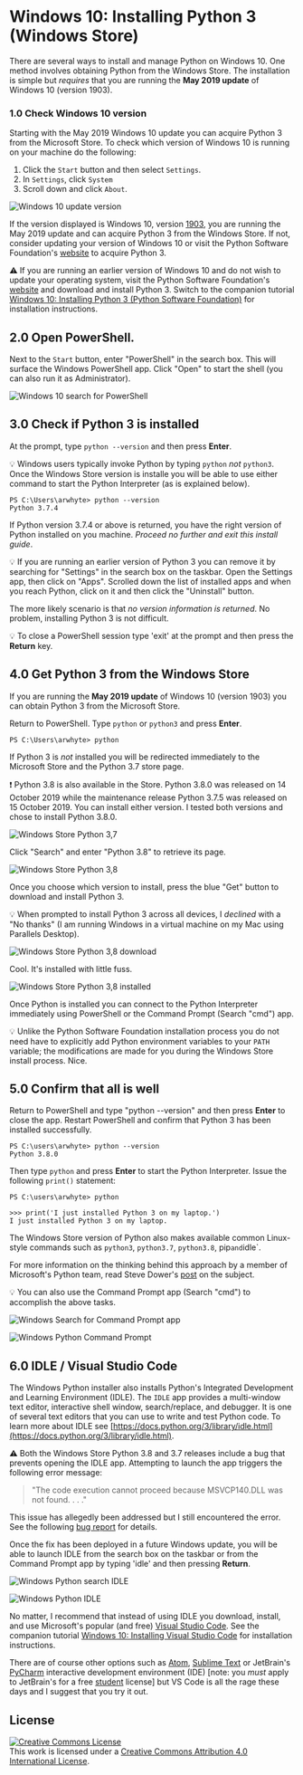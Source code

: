 # Windows 10: Installing Python 3 (Windows Store)
There are several ways to install and manage Python on Windows 10. One method involves obtaining Python from the 
Windows Store. The installation is simple but _requires_ that you are running the __May 2019 update__ of 
Windows 10 (version 1903).

### 1.0 Check Windows 10 version
Starting with the May 2019 Windows 10 update you can acquire Python 3 from the Microsoft Store. 
To check which version of Windows 10 is running on your machine do the following:

1. Click the `Start` button and then select `Settings`.
2. In `Settings`, click `System` 
3. Scroll down and click `About`.

![Windows 10 update version](assets/win-settings_system_about_version.png)

If the version displayed is Windows 10, version 
[1903](https://docs.microsoft.com/en-us/windows/release-information/status-windows-10-1903), you are running the 
May 2019 update and can acquire Python 3 from the Windows Store. If not, consider updating your version of Windows 10 
or visit the Python Software Foundation's [website](https://www.python.org/) to acquire Python 3.

:warning: If you are running an earlier version of Windows 10 and do not wish to update your operating system, visit 
the Python Software Foundation's [website](https://www.python.org/) and download and install Python 3. Switch to 
the companion tutorial [Windows 10: Installing Python 3 (Python Software Foundation)](win-install-pysf_python.md) 
for installation instructions.

## 2.0 Open PowerShell.
Next to the `Start` button, enter "PowerShell" in the search box. This will surface the Windows PowerShell app. 
Click "Open" to start the shell (you can also run it as Administrator).

![Windows 10 search for PowerShell](assets/win-search_powershell.png)

## 3.0 Check if Python 3 is installed
At the prompt, type `python --version` and then press __Enter__.

:bulb: Windows users typically invoke Python by typing `python` _not_ `python3`. Once the Windows Store version is 
installe you will be able to use either command to start the Python Interpreter (as is explained below).

```commandline
PS C:\Users\arwhyte> python --version 
Python 3.7.4
```

If Python version 3.7.4 or above is returned, you have the right version of Python installed on you machine. 
_Proceed no further and exit this install guide_. 

:bulb: If you are running an earlier version of Python 3 you can remove it by searching for "Settings" in the search 
box on the taskbar. Open the Settings app, then click on "Apps". Scrolled down the list of installed apps and when you 
reach Python, click on it and then click the "Uninstall" button.  

The more likely scenario is that _no version information is returned_. No problem, installing Python 3 is not difficult.

:bulb: To close a PowerShell session type 'exit' at the prompt and then press the __Return__ key.

## 4.0 Get Python 3 from the Windows Store
If you are running the __May 2019 update__ of Windows 10 (version 1903) you can obtain Python 3 from the 
Microsoft Store. 

Return to PowerShell. Type `python` or `python3` and press __Enter__. 

```commandline
PS C:\Users\arwhyte> python
```

If Python 3 is _not_ installed you will be redirected immediately to the Microsoft Store and the 
Python 3.7 store page.  

:exclamation: Python 3.8 is also available in the Store. Python 3.8.0 was released on 14 October 2019 while the 
maintenance release Python 3.7.5 was released on 15 October 2019. You can install either version.  I tested both 
versions and chose to install Python 3.8.0.

![Windows Store Python 3,7](assets/win-store_python37.png)

Click "Search" and enter "Python 3.8" to retrieve its page.

![Windows Store Python 3,8](assets/win-store_python38.png)

Once you choose which version to install, press the blue "Get" button to download and install Python 3.

:bulb: When prompted to install Python 3 across all devices, I _declined_ with a "No thanks" (I am running Windows 
in a virtual machine on my Mac using Parallels Desktop).

![Windows Store Python 3,8 download](assets/win-store_python38_download.png)

Cool. It's installed with little fuss.

![Windows Store Python 3,8 installed](assets/win-store_python38_installed.png)

Once Python is installed you can connect to the Python Interpreter immediately using PowerShell or the Command Prompt
(Search "cmd") app. 

:bulb: Unlike the Python Software Foundation installation process you do not need have to explicitly add Python 
environment variables to your `PATH` variable; the modifications are made for you during the Windows Store install 
process. Nice.

## 5.0 Confirm that all is well
Return to PowerShell and type "python --version" and then press __Enter__ to close the app. Restart PowerShell and
confirm that Python 3 has been installed successfully.

```commandline
PS C:\users\arwhyte> python --version
Python 3.8.0
```

Then type `python` and press __Enter__ to start the Python Interpreter. Issue the following `print()` 
statement:

```commandline
PS C:\users\arwhyte> python

>>> print('I just installed Python 3 on my laptop.')
I just installed Python 3 on my laptop.
```

The Windows Store version of Python also makes available common Linux-style commands such as `python3`, `python3.7`, 
`python3.8`, pip` and `idle`.

For more information on the thinking behind this approach by a member of Microsoft's Python team, read Steve Dower's 
[post](https://devblogs.microsoft.com/python/python-in-the-windows-10-may-2019-update/) on the subject.

:bulb: You can also use the Command Prompt app (Search "cmd") to accomplish the above tasks.

![Windows Search for Command Prompt app](assets/win-search_cmd_app.png)

![Windows Python Command Prompt](assets/win-python_cmd.png)

## 6.0 IDLE / Visual Studio Code
The Windows Python installer also installs Python's Integrated Development and Learning Environment (IDLE). The `IDLE` 
app provides a multi-window text editor, interactive shell window, search/replace, and debugger. It is one of several 
text editors that you can use to write and test Python code. To learn more about IDLE 
see [https://docs.python.org/3/library/idle.html](https://docs.python.org/3/library/idle.html). 

:warning: Both the Windows Store Python 3.8 and 3.7 releases include a bug that prevents opening the IDLE app. 
Attempting to launch the app triggers the following error message: 

> "The code execution cannot proceed because MSVCP140.DLL was not found. . . ." 

This issue has allegedly been addressed but I still encountered the error. See the following 
[bug report](https://bugs.python.org/issue38492) for details.

Once the fix has been deployed in a future Windows update, you will be able to launch IDLE from the search box on the 
taskbar or from the Command Prompt app by typing 'idle' and then pressing __Return__.

![Windows Python search IDLE](assets/win-search_idle.png)

![Windows Python IDLE](assets/win-idle.png)

No matter, I recommend that instead of using IDLE you download, install, and use Microsoft's popular (and free) 
[Visual Studio Code](https://code.visualstudio.com/). See the companion tutorial 
[Windows 10: Installing Visual Studio Code](win-install_vscode_with_py_extension.md) for installation 
instructions. 

There are of course other options such as [Atom](https://atom.io/), [Sublime Text](http://www.sublimetext.com/) or 
JetBrain's [PyCharm](https://www.jetbrains.com/pycharm/) interactive development environment (IDE) \[note: you 
_must_ apply to JetBrain's for a free [student](https://www.jetbrains.com/student/) license\] but VS Code is all 
the rage these days and I suggest that you try it out.

## License
<a rel="license" href="http://creativecommons.org/licenses/by/4.0/"><img alt="Creative Commons License" style="border-width:0" src="https://i.creativecommons.org/l/by/4.0/88x31.png" /></a><br />This work is licensed under a <a rel="license" href="http://creativecommons.org/licenses/by/4.0/">Creative Commons Attribution 4.0 International License</a>.
